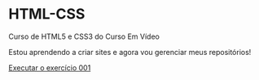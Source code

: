 # HTML-CSS
 Curso de HTML5 e CSS3 do Curso Em Vídeo

Estou aprendendo a criar sites e agora vou gerenciar meus repositórios! 

<a href="https://savio-s-morais.github.io/HTML-CSS/Exercicios/ex001/">Executar o exercício 001</a>